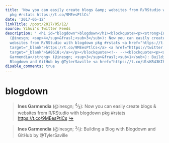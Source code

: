 ```yaml
---
title: 'Now you can easily create blogs &amp; websites from R/RStudio with blogdown
  pkg #rstats https://t.co/9MEesPtlCs'
date: '2017-05-12'
linkTitle: /post/2017/05/12/
source: Yihui's Twitter Feeds
description: ' <h1 id="blogdown">blogdown</h1><blockquote><p><strong>Ines Garmendia</strong>
  (@inesgn; <sup>4</sup>&frasl;<sub>3</sub>): Now you can easily create blogs &amp;
  websites from R/RStudio with blogdown pkg #rstats <a href="https://t.co/9MEesPtlCs"
  target="_blank">https://t.co/9MEesPtlCs</a> <a href="https://twitter.com/xieyihui/status/862934010670047232"
  target="_blank">&#8618;</a></p></blockquote><!-- --><blockquote><p><strong>Ines
  Garmendia</strong> (@inesgn; <sup>3</sup>&frasl;<sub>1</sub>): Building a Blog with
  Blogdown and GitHub by @TylerSaville <a href="https://t.co/UlsKR43KIh" ...'
disable_comments: true
---
```

 <h1 id="blogdown">blogdown</h1><blockquote><p><strong>Ines Garmendia</strong> (@inesgn; <sup>4</sup>&frasl;<sub>3</sub>): Now you can easily create blogs &amp; websites from R/RStudio with blogdown pkg #rstats <a href="https://t.co/9MEesPtlCs" target="_blank">https://t.co/9MEesPtlCs</a> <a href="https://twitter.com/xieyihui/status/862934010670047232" target="_blank">&#8618;</a></p></blockquote><!-- --><blockquote><p><strong>Ines Garmendia</strong> (@inesgn; <sup>3</sup>&frasl;<sub>1</sub>): Building a Blog with Blogdown and GitHub by @TylerSaville <a href="https://t.co/UlsKR43KIh" ...
